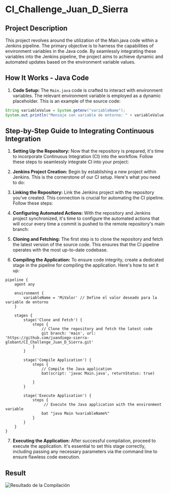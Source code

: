 # CI_Challenge_Juan_D_Sierra

## Project Description

This project revolves around the utilization of the Main.java code within a Jenkins pipeline. The primary objective is to harness the capabilities of environment variables in the Java code. By seamlessly integrating these variables into the Jenkins pipeline, the project aims to achieve dynamic and automated updates based on the environment variable values.

## How It Works - Java Code

1. **Code Setup:** The `Main.java` code is crafted to interact with environment variables. The relevant environment variable is employed as a dynamic placeholder. This is an example of the source code:

```java
String variableValue = System.getenv("variableName");
System.out.println("Mensaje con variable de entorno: " + variableValue);
```


## Step-by-Step Guide to Integrating Continuous Integration

1. **Setting Up the Repository:**
   Now that the repository is prepared, it's time to incorporate Continuous Integration (CI) into the workflow. Follow these steps to seamlessly integrate CI into your project:

2. **Jenkins Project Creation:**
   Begin by establishing a new project within Jenkins. This is the cornerstone of our CI setup. Here's what you need to do:

3. **Linking the Repository:**
   Link the Jenkins project with the repository you've created. This connection is crucial for automating the CI pipeline. Follow these steps:

4. **Configuring Automated Actions:**
   With the repository and Jenkins project synchronized, it's time to configure the automated actions that will occur every time a commit is pushed to the remote repository's main branch:

5. **Cloning and Fetching:**
   The first step is to clone the repository and fetch the latest version of the source code. This ensures that the CI pipeline operates with the most up-to-date codebase.

6. **Compiling the Application:**
   To ensure code integrity, create a dedicated stage in the pipeline for compiling the application. Here's how to set it up:
```jenkins
pipeline {
    agent any
    
    environment {
        variableName = 'MiValor' // Define el valor deseado para la variable de entorno
    }
    
    stages {
        stage('Clone and Fetch') {
            steps {
                // Clone the repository and fetch the latest code
                git branch: 'main', url: 'https://github.com/juandiego-sierra-globant/CI_Challenge_Juan_D_Sierra.git'
            }
        }
        
        stage('Compile Application') {
            steps {
                // Compile the Java application
                bat(script: 'javac Main.java', returnStatus: true)
        
            }
        }
        
        stage('Execute Application') {
            steps {
                 // Execute the Java application with the environment variable
                bat "java Main %variableName%"
            }
        }
    }
}

```

7. **Executing the Application:**
   After successful compilation, proceed to execute the application. It's essential to set this stage correctly, including passing any necessary parameters via the command line to ensure flawless code execution.

## Result
![Resultado de la Compilación](Jenkins_Result)